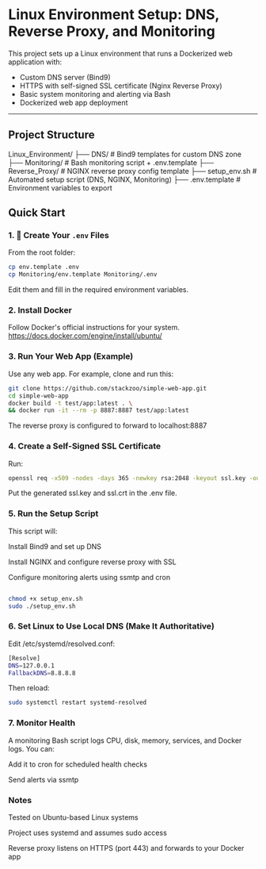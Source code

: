 # Linux Environment Setup: DNS, Reverse Proxy, and Monitoring

This project sets up a Linux environment that runs a Dockerized web application with:
-  Custom DNS server (Bind9)
-  HTTPS with self-signed SSL certificate (Nginx Reverse Proxy)
-  Basic system monitoring and alerting via Bash
-  Dockerized web app deployment


---

##  Project Structure

Linux_Environment/
├── DNS/ # Bind9 templates for custom DNS zone
├── Monitoring/ # Bash monitoring script + .env.template
├── Reverse_Proxy/ # NGINX reverse proxy config template
├── setup_env.sh # Automated setup script (DNS, NGINX, Monitoring)
├── .env.template # Environment variables to export

##  Quick Start

### 1. 🔧 Create Your `.env` Files

From the root folder:

```bash
cp env.template .env
cp Monitoring/env.template Monitoring/.env
```
Edit them and fill in the required environment variables.

### 2.  Install Docker
Follow Docker's official instructions for your system.
https://docs.docker.com/engine/install/ubuntu/

### 3.  Run Your Web App (Example)
Use any web app. For example, clone and run this:

```bash
git clone https://github.com/stackzoo/simple-web-app.git
cd simple-web-app
docker build -t test/app:latest . \
&& docker run -it --rm -p 8887:8887 test/app:latest
```
The reverse proxy is configured to forward to localhost:8887

### 4. Create a Self-Signed SSL Certificate
Run:

```bash
openssl req -x509 -nodes -days 365 -newkey rsa:2048 -keyout ssl.key -out ssl.crt
```
Put the generated ssl.key and ssl.crt in the .env file.

### 5. Run the Setup Script
This script will:

Install Bind9 and set up DNS

Install NGINX and configure reverse proxy with SSL

Configure monitoring alerts using ssmtp and cron

```bash

chmod +x setup_env.sh
sudo ./setup_env.sh
```
### 6.  Set Linux to Use Local DNS (Make It Authoritative)
Edit /etc/systemd/resolved.conf:
```bash
[Resolve]
DNS=127.0.0.1
FallbackDNS=8.8.8.8
```
Then reload:
```bash
sudo systemctl restart systemd-resolved
```


### 7. Monitor Health
A monitoring Bash script logs CPU, disk, memory, services, and Docker logs.
You can:

Add it to cron for scheduled health checks

Send alerts via ssmtp

### Notes
Tested on Ubuntu-based Linux systems

Project uses systemd and assumes sudo access

Reverse proxy listens on HTTPS (port 443) and forwards to your Docker app
